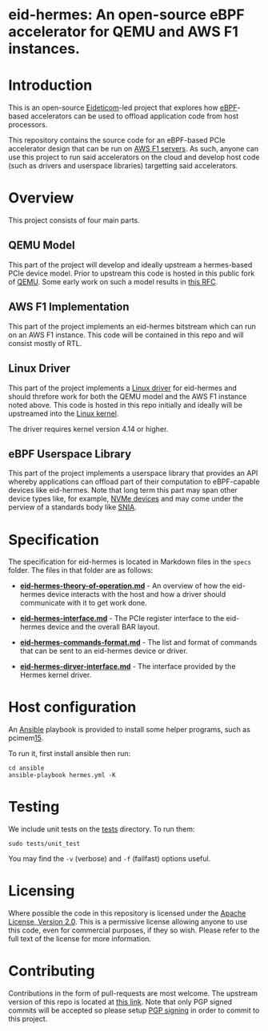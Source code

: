 # eid-hermes: An open-source eBPF accelerator for QEMU and AWS F1 instances.

# Introduction

This is an open-source [Eideticom][1]-led project that explores how
[eBPF][2]-based accelerators can be used to offload application code
from host processors.

This repository contains the source code for an eBPF-based PCIe
accelerator design that can be run on [AWS F1 servers][3]. As such,
anyone can use this project to run said accelerators on the cloud and
develop host code (such as drivers and userspace libraries) targetting
said accelerators.

# Overview

This project consists of four main parts.

## QEMU Model

This part of the project will develop and ideally upstream a
hermes-based PCIe device model. Prior to upstream this code is hosted
in this public fork of [QEMU][4]. Some early work on such a model
results in [this RFC][5].

## AWS F1 Implementation

This part of the project implements an eid-hermes bitstream which can
run on an AWS F1 instance. This code will be contained in this repo
and will consist mostly of RTL.

## Linux Driver

This part of the project implements a [Linux driver][6] for eid-hermes and
should threfore work for both the QEMU model and the AWS F1 instance
noted above. This code is hosted in this repo initially and
ideally will be upstreamed into the [Linux kernel][7].

The driver requires kernel version 4.14 or higher.

## eBPF Userspace Library

This part of the project implements a userspace library that provides
an API whereby applications can offload part of their computation to
eBPF-capable devices like eid-hermes. Note that long term this part
may span other device types like, for example, [NVMe devices][8] and
may come under the perview of a standards body like [SNIA][9].

# Specification

The specification for eid-hermes is located in Markdown files in the
```specs``` folder. The files in that folder are as follows:

* **[eid-hermes-theory-of-operation.md][10]** - An overview of how the
    eid-hermes device interacts with the host and how a driver should
    communicate with it to get work done.

* **[eid-hermes-interface.md][11]** - The PCIe register interface to the
    eid-hermes device and the overall BAR layout.

* **[eid-hermes-commands-format.md][12]** - The list and format of commands
  that can be sent to an eid-hermes device or driver.

* **[eid-hermes-dirver-interface.md][13]** - The interface provided by the
  Hermes kernel driver.

# Host configuration

An [Ansible][14] playbook is provided to install some helper programs, such as
pcimem[15].

To run it, first install ansible then run:

```
cd ansible
ansible-playbook hermes.yml -K
```

# Testing

We include unit tests on the [tests][16] directory. To run them:

```
sudo tests/unit_test
```

You may find the `-v` (verbose) and `-f` (failfast) options useful.

# Licensing

Where possible the code in this repository is licensed under the
[Apache License, Version 2.0][17]. This is a permissive license allowing
anyone to use this code, even for commercial purposes, if they so
wish. Please refer to the full text of the license for more
information.

# Contributing

Contributions in the form of pull-requests are most welcome. The
upstream version of this repo is located at [this link][18]. Note that
only PGP signed commits will be accepted so please setup [PGP
signing][19] in order to commit to this project.

[1]: https://www.eideticom.com/
[2]: https://github.com/iovisor/bpf-docs/blob/master/eBPF.md
[3]: https://aws.amazon.com/ec2/instance-types/f1/
[4]: https://github.com/Eideticom/eid-hermes-qemu
[5]: https://lists.sr.ht/~philmd/qemu/patches/5932
[6]: src/driver
[7]: https://www.kernel.org/
[8]: https://www.linkedin.com/posts/stephen-bates-8791263_nvm-express-working-groups-activity-6713828187782156288-pYrv
[9]: https://www.snia.org/computational
[10]: specs/eid-hermes-theory-of-operation.md
[11]: specs/eid-hermes-interface.md
[12]: specs/eid-hermes-commands-format.md
[13]: specs/eid-hermes-driver-interface.md
[14]: https://www.ansible.com/
[15]: https://github.com/billfarrow/pcimem
[16]: tests/
[17]: https://www.apache.org/licenses/LICENSE-2.0
[18]: https://github.com/Eideticom/eid-hermes
[19]: https://docs.github.com/en/github/authenticating-to-github/signing-commits

